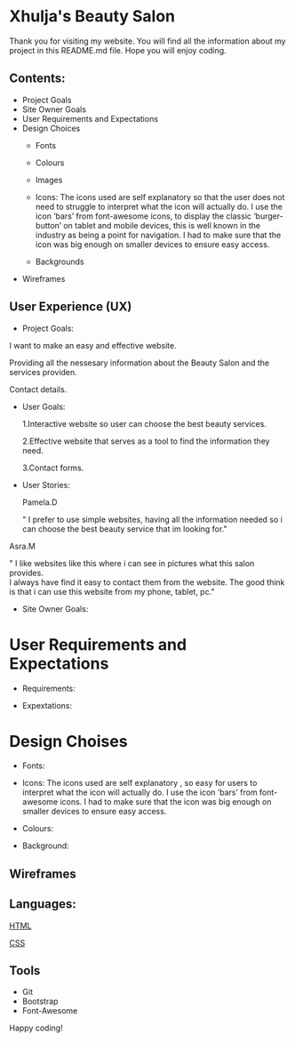 
<!-- Headings-->
# Xhulja's Beauty Salon

Thank you for visiting my website. You will find all the information about my project in this README.md file.
Hope you will enjoy coding.

## Contents:
* Project Goals
* Site Owner Goals
* User Requirements and Expectations 
* Design Choices 
  * Fonts
   * Colours
   * Images
   * Icons:
  The icons used are self explanatory so that the user does not need to struggle to interpret what the icon will actually do. I use the icon ‘bars’ from font-awesome icons, to display the classic ‘burger-button’ on tablet and mobile devices, this is well known in the industry as being a point for navigation. I had to make sure that the icon was big enough on smaller devices to ensure easy access.
  

   * Backgrounds
 * Wireframes

## User Experience (UX)

* Project Goals: 
  
I want to make an easy and effective website.

Providing all the nessesary information about the Beauty Salon and the services providen.

Contact details.








* User Goals:
  
  1.Interactive website so user can choose the best beauty services.

  2.Effective website that serves as a tool to find the information they need.

  3.Contact forms.









* User Stories:
  
  Pamela.D 

  " I prefer to use simple websites,
   having all the information needed so i can choose the best beauty service that im looking for."


Asra.M 

" I like websites like this where i can see in pictures what this salon provides.    
I always have find it easy to contact them from the website.
The good think is that i can use this website from my phone, tablet, pc."







* Site Owner Goals:






# User Requirements and Expectations

* Requirements:









* Expextations:





# Design Choises

* Fonts:
* Icons:
  The icons used are self explanatory , so easy for users to interpret what the icon will actually do. 
  I use the icon ‘bars’ from font-awesome icons.
 I had to make sure that the icon was big enough on smaller devices to ensure easy access.

* Colours:
* Background:

## Wireframes




## Languages:

[HTML](https://en.wikipedia.org/wiki/HTML5)


[CSS](https://www.w3.org/Style/CSS/Overview.en.html)



## Tools 
* Git
* Bootstrap
* Font-Awesome




Happy coding!
